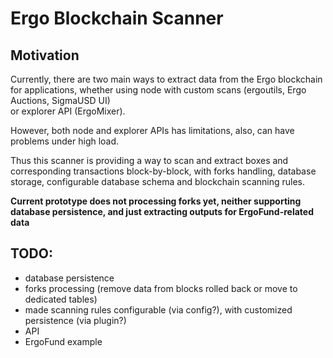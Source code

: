 # Ergo Blockchain Scanner

## Motivation

Currently, there are two main ways to extract data from the Ergo blockchain 
for applications, whether using node with custom scans (ergoutils, Ergo Auctions, SigmaUSD UI)  
or explorer API (ErgoMixer). 

However, both node and explorer APIs has limitations, also, can have problems under high load.

Thus this scanner is providing a way to scan and extract boxes and corresponding 
transactions block-by-block, with forks handling, database storage, configurable 
database schema and blockchain scanning rules.


**Current prototype does not processing forks yet, neither supporting database persistence,
and just extracting outputs for ErgoFund-related data** 

## TODO: 

* database persistence
* forks processing (remove data from blocks rolled back or move to dedicated tables)
* made scanning rules configurable (via config?), with customized persistence (via plugin?)
* API
* ErgoFund example   